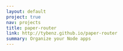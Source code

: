 ```yaml
---
layout: default
project: true
nav: projects
title: paper-router
link: http://tybenz.github.io/paper-router
summary: Organize your Node apps
---
```

